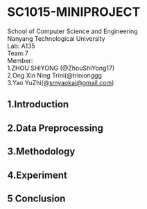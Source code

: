 # SC1015-MINIPROJECT
School of Computer Science and Engineering<br>
Nanyang Technological University<br>
Lab: A135<br>
Team:7<br>
Member:<br>
  1.ZHOU SHIYONG (@ZhouShiYong17)<br>
  2.Ong Xin Ning Trini(@trinionggg<br>
  3.Yao YuZhi(@smyaokai@gmail.com)<br>


## 1.Introduction

## 2.Data Preprocessing

## 3.Methodology

## 4.Experiment

## 5 Conclusion
